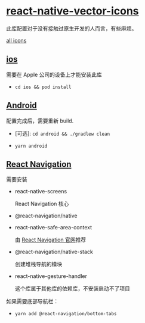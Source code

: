 # [react-native-vector-icons](https://www.npmjs.com/package/react-native-vector-icons)

此库配置对于没有接触过原生开发的人而言，有些麻烦。

[all icons](https://oblador.github.io/react-native-vector-icons/)

## [ios](https://github.com/oblador/react-native-vector-icons#ios-setup)

需要在 Apple 公司的设备上才能安装此库

- `cd ios && pod install`

## [Android](https://github.com/oblador/react-native-vector-icons#android-setup)

配置完成后，需要重新 build.

- [可选]: `cd android && ./gradlew clean`

- `yarn android`

## [React Navigation](https://reactnavigation.org/docs/getting-started)

需要安装

- react-native-screens

  React Navigation 核心

- @react-navigation/native
- react-native-safe-area-context

  由 [React Navigation 官网](https://reactnavigation.org/docs/getting-started)推荐

- @react-navigation/native-stack

  创建堆栈导航的模块

- react-native-gesture-handler

  这个库属于其他库的依赖库，不安装启动不了项目

如果需要底部导航栏：

- `yarn add @react-navigation/bottom-tabs`
